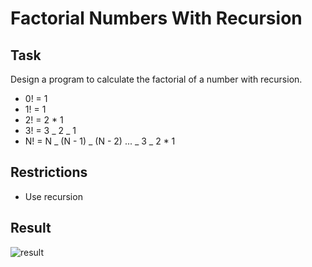 # Factorial Numbers With Recursion

## Task

Design a program to calculate the factorial of a number with recursion.

- 0! = 1
- 1! = 1
- 2! = 2 \* 1
- 3! = 3 _ 2 _ 1
- N! = N _ (N - 1) _ (N - 2) ... _ 3 _ 2 \* 1

## Restrictions

- Use recursion

## Result

![result](https://user-images.githubusercontent.com/38757664/201374127-6059ecd8-5239-4bc2-895c-3823b3d9aa5c.png)
